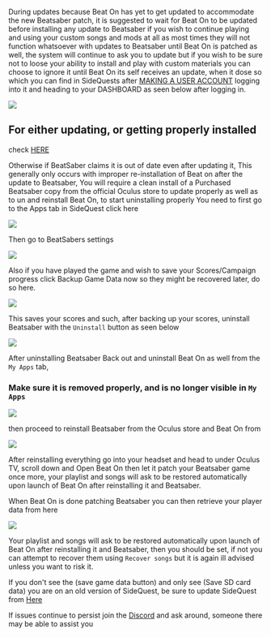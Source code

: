 During updates because Beat On has yet to get updated to accommodate the new Beatsaber patch,
it is suggested to wait for Beat On to be updated before installing any update to Beatsaber if you wish to continue playing and using your custom songs and mods at all as most times they will not function whatsoever with updates to Beatsaber until Beat On is patched as well, the system will continue to ask you to update but if you wish to be sure not to loose your ability to install and play with custom materials you can choose to ignore it until Beat On its self receives an update, 
when it dose so which you can find in SideQuests after [MAKING A USER ACCOUNT](https://sidequestvr.com/#/login) logging into it and heading to your DASHBOARD as seen below after logging in.

![](https://cdn.discordapp.com/attachments/581519549027844106/616763372603572414/Dashboard_zoomed.png)


## For either updating, or getting properly installed 

check [HERE]( https://github.com/the-expanse/SideQuest/wiki/Installing-Beatsabers-updates--Fixing-%22App-X-not-installed%22-beat-on-error)

Otherwise if BeatSaber claims it is out of date even after updating it, This generally only occurs with improper re-installation of Beat on after the update to Beatsaber, You will require a clean install of a Purchased Beatsaber copy from the official Oculus store to update properly as well as to un and reinstall Beat On, to start uninstalling properly You need to first go to the Apps tab in SideQuest click here

![](https://cdn.discordapp.com/attachments/608376262347587595/608407563263803396/Screenshot_1081.png)



Then go to BeatSabers settings

![](https://cdn.discordapp.com/attachments/608376262347587595/608408734515068943/Beatsaber_setting.png)


Also if you have played the game and wish to save your Scores/Campaign progress click Backup Game Data now so they might be recovered later, do so here.

![](https://cdn.discordapp.com/attachments/608376262347587595/608409252272406607/backups.png)


This saves your scores and such,
after backing up your scores, uninstall Beatsaber with the `Uninstall` button as seen below

![](https://cdn.discordapp.com/attachments/608376262347587595/608405621741715487/Uninstall.png)




After uninstalling Beatsaber Back out and uninstall Beat On as well from the `My Apps` tab, 
### Make sure it is removed properly, and is no longer visible in `My Apps`

![](https://cdn.discordapp.com/attachments/608376262347587595/608398315914133520/Screenshot_1080.png)



then proceed to reinstall Beatsaber from the Oculus store and Beat On from

 [![](https://cdn.discordapp.com/attachments/608376262347587595/610258661109006347/Screenshot_1198.png)](https://sidequestvr.com/#/app/14) 


After reinstalling everything go into your headset and head to under Oculus TV, scroll down and Open Beat On then let it patch your Beatsaber game once more, your playlist and songs will ask to be restored automatically upon launch of Beat On after reinstalling it and Beatsaber.

When Beat On is done patching Beatsaber you can then retrieve your player data from here

![](https://cdn.discordapp.com/attachments/608376262347587595/608410316706938900/backups.png)

Your playlist and songs will ask to be restored automatically upon launch of Beat On after reinstalling it and Beatsaber, then you should be set, if not you can attempt to recover them using `Recover songs` but it is again ill advised unless you want to risk it.

If you don't see the (save game data button) and only see (Save SD card data) you are on an old version of SideQuest, be sure to update SideQuest from [Here](https://sidequestvr.com/#/setup-howto)

If issues continue to persist join the [Discord](https://discord.me/sidequestvr) and ask around, someone there may be able to assist you